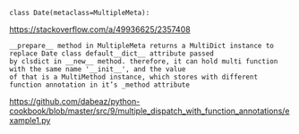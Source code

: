 
```
class Date(metaclass=MultipleMeta):
```

https://stackoverflow.com/a/49936625/2357408

```
__prepare__ method in MultipleMeta returns a MultiDict instance to replace Date class default__dict__ attribute passed 
by clsdict in __new__ method. therefore, it can hold multi function with the same name '__init__', and the value 
of that is a MultiMethod instance, which stores with different function annotation in it’s _method attribute
```


https://github.com/dabeaz/python-cookbook/blob/master/src/9/multiple_dispatch_with_function_annotations/example1.py
